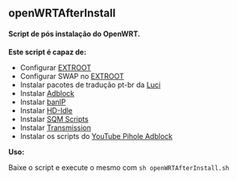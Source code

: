 ## openWRTAfterInstall

#### Script de pós instalação do OpenWRT.

**Este script é capaz de:**
 - Configurar [EXTROOT](https://openwrt.org/docs/guide-user/additional-software/extroot_configuration)
 - Configurar SWAP no [EXTROOT](https://openwrt.org/docs/guide-user/additional-software/extroot_configuration)
 - Instalar pacotes de tradução pt-br da [Luci](https://openwrt.org/docs/guide-user/luci/start)
 - Instalar [Adblock](https://github.com/openwrt/packages/tree/master/net/adblock/files)
 - Instalar [banIP](https://github.com/openwrt/packages/tree/master/net/banip/files)
 - Instalar [HD-Idle](https://openwrt.org/docs/guide-user/storage/hd-idle)
 - Instalar [SQM Scripts](https://openwrt.org/docs/guide-user/network/traffic-shaping/sqm)
 - Instalar [Transmission](https://transmissionbt.com/)
 - Instalar os scripts do [YouTube Pihole Adblock](https://gitlab.com/marieldejesus12/youtube-pihole-adblock)

**Uso:**

  Baixe o script e execute o mesmo com `sh openWRTAfterInstall.sh`
